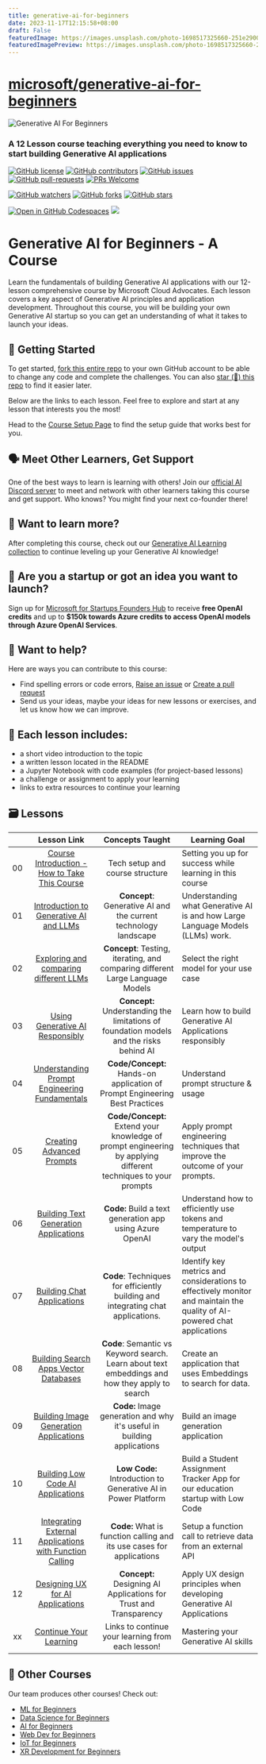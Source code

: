 ```yaml
---
title: generative-ai-for-beginners
date: 2023-11-17T12:15:58+08:00
draft: False
featuredImage: https://images.unsplash.com/photo-1698517325660-251e2900c4f7?ixid=M3w0NjAwMjJ8MHwxfHJhbmRvbXx8fHx8fHx8fDE3MDAxOTQ1NDF8&ixlib=rb-4.0.3
featuredImagePreview: https://images.unsplash.com/photo-1698517325660-251e2900c4f7?ixid=M3w0NjAwMjJ8MHwxfHJhbmRvbXx8fHx8fHx8fDE3MDAxOTQ1NDF8&ixlib=rb-4.0.3
---
```


# [microsoft/generative-ai-for-beginners](https://github.com/microsoft/generative-ai-for-beginners)


![Generative AI For Beginners](./images/repository-thumbnail.png?WT.mc_id=academic-105485-koreyst)

### A 12 Lesson course teaching everything you need to know to start building Generative AI applications 

[![GitHub license](https://img.shields.io/github/license/microsoft/Generative-AI-For-Beginners.svg)](https://github.com/microsoft/Generative-AI-For-Beginners/blob/master/LICENSE?WT.mc_id=academic-105485-koreyst)
[![GitHub contributors](https://img.shields.io/github/contributors/microsoft/Generative-AI-For-Beginners.svg)](https://GitHub.com/microsoft/Generative-AI-For-Beginners/graphs/contributors/?WT.mc_id=academic-105485-koreyst)
[![GitHub issues](https://img.shields.io/github/issues/microsoft/Generative-AI-For-Beginners.svg)](https://GitHub.com/microsoft/Generative-AI-For-Beginners/issues/?WT.mc_id=academic-105485-koreyst)
[![GitHub pull-requests](https://img.shields.io/github/issues-pr/microsoft/Generative-AI-For-Beginners.svg)](https://GitHub.com/microsoft/Generative-AI-For-Beginners/pulls/?WT.mc_id=academic-105485-koreyst)
[![PRs Welcome](https://img.shields.io/badge/PRs-welcome-brightgreen.svg?style=flat-square)](http://makeapullrequest.com?WT.mc_id=academic-105485-koreyst)

[![GitHub watchers](https://img.shields.io/github/watchers/microsoft/Generative-AI-For-Beginners.svg?style=social&label=Watch)](https://GitHub.com/microsoft/Generative-AI-For-Beginners/watchers/?WT.mc_id=academic-105485-koreyst)
[![GitHub forks](https://img.shields.io/github/forks/microsoft/Generative-AI-For-Beginners.svg?style=social&label=Fork)](https://GitHub.com/microsoft/Generative-AI-For-Beginners/network/?WT.mc_id=academic-105485-koreyst)
[![GitHub stars](https://img.shields.io/github/stars/microsoft/Generative-AI-For-Beginners.svg?style=social&label=Star)](https://GitHub.com/microsoft/Generative-AI-For-Beginners/stargazers/?WT.mc_id=academic-105485-koreyst)

[![Open in GitHub Codespaces](https://img.shields.io/static/v1?style=for-the-badge&label=GitHub+Codespaces&message=Open&color=lightgrey&logo=github)](https://codespaces.new/microsoft/generative-ai-for-beginners?WT.mc_id=academic-105485-koreyst)
[![](https://dcbadge.vercel.app/api/server/ByRwuEEgH4)](https://aka.ms/genai-discord?WT.mc_id=academic-105485-koreyst)


# Generative AI for Beginners - A Course 

Learn the fundamentals of building Generative AI applications with our 12-lesson comprehensive course by Microsoft Cloud Advocates. Each lesson covers a key aspect of Generative AI principles and application development. Throughout this course, you will be building your own Generative AI startup so you can get an understanding of what it takes to launch your ideas. 

## 🌱 Getting Started

To get started, [fork this entire repo](https://github.com/microsoft/generative-ai-for-beginners/fork?WT.mc_id=academic-105485-koreyst) to your own GitHub account to be able to change any code and complete the challenges. You can also [star (🌟) this repo](https://docs.github.com/en/get-started/exploring-projects-on-github/saving-repositories-with-stars?WT.mc_id=academic-105485-koreyst) to find it easier later.

Below are the links to each lesson. Feel free to explore and start at any lesson that interests you the most! 

Head to the [Course Setup Page](./00-course-setup/README.md?WT.mc_id=academic-105485-koreyst) to find the setup guide that works best for you. 

## 🗣️ Meet Other Learners, Get Support 

One of the best ways to learn is learning with others! Join our [official AI Discord server](https://aka.ms/genai-discord?WT.mc_id=academic-105485-koreyst) to meet and network with other learners taking this course and get support. Who knows? You might find your next co-founder there! 

## 🧠 Want to learn more? 
After completing this course, check out our [Generative AI Learning collection](https://aka.ms/genai-collection?WT.mc_id=academic-105485-koreyst) to continue leveling up your Generative AI knowledge! 

##  🚀  Are you a startup or got an idea you want to launch? 

Sign up for [Microsoft for Startups Founders Hub](https://aka.ms/genai-foundershub?WT.mc_id=academic-105485-koreyst) to receive **free OpenAI credits** and up to **$150k towards Azure credits to access OpenAI models through Azure OpenAI Services**. 

##  🙏 Want to help?

Here are ways you can contribute to this course: 
- Find spelling errors or code errors, [Raise an issue](https://github.com/microsoft/generative-ai-for-beginners/issues?WT.mc_id=academic-105485-koreyst) or [Create a pull request](https://github.com/microsoft/generative-ai-for-beginners/pulls?WT.mc_id=academic-105485-koreyst)
- Send us your ideas, maybe your ideas for new lessons or exercises, and let us know how we can improve.


## 📂 Each lesson includes:

- a short video introduction to the topic
- a written lesson located in the README 
- a Jupyter Notebook with code examples (for project-based lessons) 
- a challenge or assignment to apply your learning 
- links to extra resources to continue your learning

## 🗃️ Lessons
|       |              Lesson Link              |                       Concepts Taught                       |                     Learning Goal                 |                             
| :---: | :------------------------------------: | :---------------------------------------------------------: | ----------------------------------------------------------- |
| 00 | [Course Introduction - How to Take This Course](./00-course-setup/README.md?WT.mc_id=academic-105485-koreyst) | Tech setup and course structure | Setting you up for success while learning in this course| 
| 01 | [Introduction to Generative AI and LLMs](./01-introduction-to-genai/README.md?WT.mc_id=academic-105485-koreyst) | **Concept**: Generative AI and the current technology landscape|  Understanding what Generative AI is and how Large Language Models (LLMs) work.                    |
| 02 | [Exploring and comparing different LLMs](./02-exploring-and-comparing-different-llms/README.md?WT.mc_id=academic-105485-koreyst) | **Concept**: Testing, iterating, and comparing different Large Language Models | Select the right model for your use case | 
| 03 | [Using Generative AI Responsibly](./03-using-generative-ai-responsibly/README.md?WT.mc_id=academic-105485-koreyst)| **Concept:** Understanding the limitations of foundation models and the risks behind AI | Learn how to build Generative AI Applications responsibly 
| 04 | [Understanding Prompt Engineering Fundamentals](./04-prompt-engineering-fundamentals/README.md?WT.mc_id=academic-105485-koreyst) | **Code/Concept:** Hands-on application of Prompt Engineering Best Practices  |  Understand prompt structure & usage|  
| 05 | [Creating Advanced Prompts](./05-advanced-prompts/README.md?WT.mc_id=academic-105485-koreyst) | **Code/Concept:** Extend your knowledge of prompt engineering by applying different techniques to your prompts | Apply prompt engineering techniques that improve the outcome of your prompts.| 
| 06 | [Building Text Generation Applications](./06-text-generation-apps/README.md?WT.mc_id=academic-105485-koreyst)  | **Code:** Build a text generation app using Azure OpenAI  | Understand how to efficiently use tokens and temperature to vary the model's output | |
| 07 | [Building Chat Applications](./07-building-chat-applications/README.md?WT.mc_id=academic-105485-koreyst) | **Code**: Techniques for efficiently building and integrating chat applications.| Identify key metrics and considerations to effectively monitor and maintain the quality of AI-powered chat applications| 
| 08 | [Building Search Apps Vector Databases](./08-building-search-applications/README.md?WT.mc_id=academic-105485-koreyst) | **Code**: Semantic vs Keyword search.  Learn about text embeddings and how they apply to search  | Create an application that uses Embeddings to search for data. | 
| 09 | [Building Image Generation Applications](./09-building-image-applications/README.md?WT.mc_id=academic-105485-koreyst)  | **Code:** Image generation and why it's useful in building applications| Build an image generation application | 
| 10 | [Building Low Code AI Applications](./10-building-low-code-ai-applications/README.md?WT.mc_id=academic-105485-koreyst)  | **Low Code:** Introduction to Generative AI in Power Platform | Build a Student Assignment Tracker App for our education startup with Low Code | |
| 11 | [Integrating External Applications with Function Calling](./11-integrating-with-function-calling/README.md?WT.mc_id=academic-105485-koreyst)  | **Code:** What is function calling and its use cases for applications  | Setup a function call to retrieve data from an external API | |
| 12 | [Designing UX for AI Applications](./12-designing-ux-for-ai-applications/README.md?WT.mc_id=academic-105485-koreyst) | **Concept:** Designing AI Applications for Trust and Transparency | Apply UX design principles when developing Generative AI Applications | |
| xx | [Continue Your Learning](./13-continued-learning/README.md?WT.mc_id=academic-105485-koreyst)  | Links to continue your learning from each lesson! | Mastering your Generative AI skills | |



 
  
## 🎒  Other Courses 

Our team produces other courses! Check out:

- [ML for Beginners](https://aka.ms/ml-beginners?WT.mc_id=academic-105485-koreyst)
- [Data Science for Beginners](https://aka.ms/datascience-beginners?WT.mc_id=academic-105485-koreyst)
- [AI for Beginners](https://aka.ms/ai-beginners?WT.mc_id=academic-105485-koreyst)
- [Web Dev for Beginners](https://aka.ms/webdev-beginners?WT.mc_id=academic-105485-koreyst)
- [IoT for Beginners](https://aka.ms/iot-beginners?WT.mc_id=academic-105485-koreyst)
- [XR Development for Beginners](https://github.com/microsoft/xr-development-for-beginners?WT.mc_id=academic-105485-koreyst)
